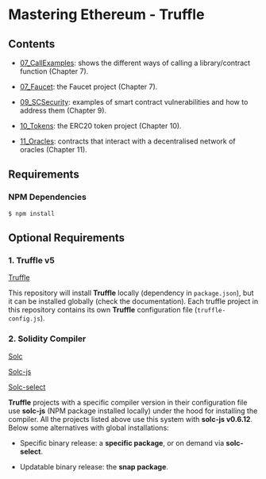 # Mastering Ethereum - Truffle

## Contents

- [07_CallExamples](07_CallExamples/README.md): shows the different ways of calling a library/contract function (Chapter 7).

- [07_Faucet](07_Faucet/README.md): the Faucet project (Chapter 7).

- [09_SCSecurity](09_SCSecurity/README.md): examples of smart contract vulnerabilities and how to address them (Chapter 9).

- [10_Tokens](10_Tokens/README.md): the ERC20 token project (Chapter 10).

- [11_Oracles](11_Oracles/README.md): contracts that interact with a decentralised network of oracles (Chapter 11).

## Requirements

### NPM Dependencies

```shell
$ npm install
```

## Optional Requirements

### 1. Truffle v5

[Truffle](https://www.trufflesuite.com/docs/truffle/overview)

This repository will install **Truffle** locally (dependency in `package.json`), but it can be installed globally (check the documentation).
Each truffle project in this repository contains its own **Truffle** configuration file (`truffle-config.js`).

### 2. Solidity Compiler

[Solc](https://solidity.readthedocs.io/en/v0.6.12/installing-solidity.html)

[Solc-js](https://github.com/ethereum/solc-js#readme)

[Solc-select](https://github.com/crytic/solc-select)

**Truffle** projects with a specific compiler version in their configuration file use **solc-js** (NPM package installed locally) under the hood for installing the compiler. All the projects listed above use this system with **solc-js v0.6.12**. Below some alternatives with global installations:

- Specific binary release: a **specific package**, or on demand via **solc-select**.

- Updatable binary release: the **snap package**.
